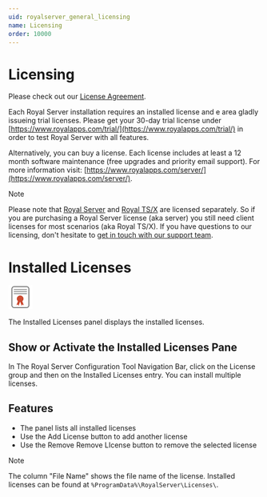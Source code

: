 ```yaml
---
uid: royalserver_general_licensing
name: Licensing
order: 10000
---
```


# Licensing

Please check out our [License Agreement](https://www.royalapps.com/go/kb-server-main-licenseagreement).

Each Royal Server installation requires an installed license and e area gladly issueing trial licenses. Please get your 30-day trial license under [https://www.royalapps.com/trial/](https://www.royalapps.com/trial/) in order to test Royal Server with all features.

Alternatively, you can buy a license. Each license includes at least a 12 month software maintenance (free upgrades and priority email support). For more information visit: [https://www.royalapps.com/server/](https://www.royalapps.com/server/).

> [!NOTE]
> Please note that [Royal Server](https://www.royalapps.com/server/) and [Royal TS/X](https://www.royalapps.com/ts/) are licensed separately. So if you are purchasing a Royal Server license (aka server) you still need client licenses for most scenarios (aka Royal TS/X). If you have questions to our licensing, don't hesitate to [get in touch with our support team](https://support.royalapps.com/support/tickets/new).

# Installed Licenses

<img src="/r2022/images/RoyalServer/PageLicense_48x48.png" class="icon-def" alt="" />

The Installed Licenses panel displays the installed licenses.

## Show or Activate the Installed Licenses Pane

In The Royal Server Configuration Tool Navigation Bar, click on the License group and then on the Installed Licenses entry. You can install multiple licenses.

## Features

- The panel lists all installed licenses
- Use the Add License button to add another license
- Use the Remove Remove LIcense button to remove the selected license

> [!NOTE]
> The column "File Name" shows the file name of the license. Installed licenses can be found at `%ProgramData%\RoyalServer\Licenses\`.